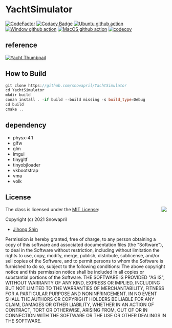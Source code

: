 # YachtSimulator

[![CodeFactor](https://www.codefactor.io/repository/github/snowapril/YachtSimulator/badge)](https://www.codefactor.io/repository/github/snowapril/YachtSimulator)
[![Codacy Badge](https://app.codacy.com/project/badge/Grade/65172c3bc18b4398b0cd7c42954e2483)](https://www.codacy.com/gh/Snowapril/YachtSimulator/dashboard?utm_source=github.com&amp;utm_medium=referral&amp;utm_content=Snowapril/YachtSimulator&amp;utm_campaign=Badge_Grade)
[![Ubuntu github action](https://github.com/Snowapril/YachtSimulator/actions/workflows/ubuntu.yml/badge.svg?branch=main)](https://github.com/snowapril/YachtSimulator/actions)
[![Window github action](https://github.com/Snowapril/YachtSimulator/actions/workflows/window.yml/badge.svg?branch=main)](https://github.com/snowapril/YachtSimulator/actions)
[![MacOS github action](https://github.com/Snowapril/YachtSimulator/actions/workflows/macos.yml/badge.svg?branch=main)](https://github.com/snowapril/YachtSimulator/actions)
[![codecov](https://codecov.io/gh/Snowapril/YachtSimulator/branch/main/graph/badge.svg?token=DEXQCY7L76)](https://codecov.io/gh/Snowapril/YachtSimulator)

## reference

[![Yacht Thumbnail](https://img.youtube.com/vi/I-DsOVUYxXw/0.jpg)](https://youtu.be/I-DsOVUYxXw?t=94 "Yacht Thumbnail")

## How to Build
```c++
git clone https://github.com/snowapril/YachtSimulator
cd YachtSimulator
mkdir build
conan install . -if build --build missing -s build_type=Debug
cd build
cmake ..
```

## dependency
*   physx-4.1
*   glfw
*   glm
*   imgui
*   tinygltf
*   tinyobjloader
*   vkbootstrap
*   vma
*   volk

## License
<img align="right" src="http://opensource.org/trademarks/opensource/OSI-Approved-License-100x137.png">

The class is licensed under the [MIT License](http://opensource.org/licenses/MIT):

Copyright (c) 2021 Snowapril
*   [Jihong Shin](https://github.com/Snowapril)

Permission is hereby granted, free of charge, to any person obtaining a copy of this software and associated documentation files (the "Software"), to deal in the Software without restriction, including without limitation the rights to use, copy, modify, merge, publish, distribute, sublicense, and/or sell copies of the Software, and to permit persons to whom the Software is furnished to do so, subject to the following conditions:
The above copyright notice and this permission notice shall be included in all copies or substantial portions of the Software.
THE SOFTWARE IS PROVIDED "AS IS", WITHOUT WARRANTY OF ANY KIND, EXPRESS OR IMPLIED, INCLUDING BUT NOT LIMITED TO THE WARRANTIES OF MERCHANTABILITY, FITNESS FOR A PARTICULAR PURPOSE AND NONINFRINGEMENT. IN NO EVENT SHALL THE AUTHORS OR COPYRIGHT HOLDERS BE LIABLE FOR ANY CLAIM, DAMAGES OR OTHER LIABILITY, WHETHER IN AN ACTION OF CONTRACT, TORT OR OTHERWISE, ARISING FROM, OUT OF OR IN CONNECTION WITH THE SOFTWARE OR THE USE OR OTHER DEALINGS IN THE SOFTWARE.
